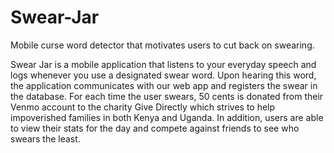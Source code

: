 # Swear-Jar
Mobile curse word detector that motivates users to cut back on swearing.

Swear Jar is a mobile application that listens to your everyday speech and logs whenever you use a designated swear word. Upon hearing this word, the application communicates with our web app and registers the swear in the database. For each time the user swears, 50 cents is donated from their Venmo account to the charity Give Directly which strives to help impoverished families in both Kenya and Uganda. In addition, users are able to view their stats for the day and compete against friends to see who swears the least.
